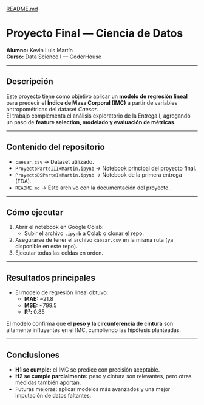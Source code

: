 [README.md](https://github.com/user-attachments/files/22552271/README.md)
# Proyecto Final — Ciencia de Datos 

**Alumno:** Kevin Luis Martín  
**Curso:** Data Science I — CoderHouse  

---

##  Descripción
Este proyecto tiene como objetivo aplicar un **modelo de regresión lineal** para predecir el **Índice de Masa Corporal (IMC)** a partir de variables antropométricas del dataset *Caesar*.  
El trabajo complementa el análisis exploratorio de la Entrega I, agregando un paso de **feature selection, modelado y evaluación de métricas**.

---

##  Contenido del repositorio
- `caesar.csv` → Dataset utilizado.  
- `ProyectoParteIII+Martin.ipynb` → Notebook principal del proyecto final.  
- `ProyectoDSParteI+Martin.ipynb` → Notebook de la primera entrega (EDA).  
- `README.md` → Este archivo con la documentación del proyecto.  

---

##  Cómo ejecutar
1. Abrir el notebook en Google Colab:  
   - Subir el archivo `.ipynb` a Colab o clonar el repo.  
2. Asegurarse de tener el archivo `caesar.csv` en la misma ruta (ya disponible en este repo).  
3. Ejecutar todas las celdas en orden.  

---

##  Resultados principales
- El modelo de regresión lineal obtuvo:  
  - **MAE:** ~21.8  
  - **MSE:** ~799.5  
  - **R²:** 0.85  

El modelo confirma que el **peso y la circunferencia de cintura** son altamente influyentes en el IMC, cumpliendo las hipótesis planteadas.

---

##  Conclusiones
- **H1 se cumple:** el IMC se predice con precisión aceptable.  
- **H2 se cumple parcialmente:** peso y cintura son relevantes, pero otras medidas también aportan.  
- Futuras mejoras: aplicar modelos más avanzados y una mejor imputación de datos faltantes.  
